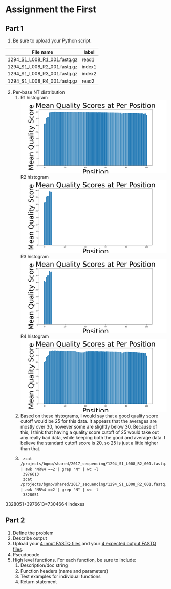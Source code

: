 # Assignment the First

## Part 1
1. Be sure to upload your Python script.

| File name | label |
|---|---|
| 1294_S1_L008_R1_001.fastq.gz | read1 |
| 1294_S1_L008_R2_001.fastq.gz | index1 |
| 1294_S1_L008_R3_001.fastq.gz | index2 |
| 1294_S1_L008_R4_001.fastq.gz | read2 |

2. Per-base NT distribution
    1.  R1 histogram
        ![R1 histogram](https://github.com/2020-bgmp/demultiplexing-megan-criss/blob/master/Assignment-the-first/r1_avg_phredperposition.png)
        R2 histogram
        ![R2 histogram](https://github.com/2020-bgmp/demultiplexing-megan-criss/blob/master/Assignment-the-first/r2_avg_phredperposition.png)
        R3 histogram
        ![R3 histogram](https://github.com/2020-bgmp/demultiplexing-megan-criss/blob/master/Assignment-the-first/r3_avg_phredperposition.png)
        R4 histogram
        ![R4 histogram](https://github.com/2020-bgmp/demultiplexing-megan-criss/blob/master/Assignment-the-first/r4_avg_phredperposition.png)
    2. Based on these histograms, I would say that a good quality score cutoff would be 25 for this data. It appears that the averages are mostly over 30,      however some are slightly below 30. Because of this, I think that having a quality score cutoff of 25 would take out any  really bad data, while keeping both the good and average data. I believe the standard cutoff score is 20, so 25 is just a little higher than that.
    3.  
            zcat /projects/bgmp/shared/2017_sequencing/1294_S1_L008_R2_001.fastq.gz | awk 'NR%4 ==2'| grep "N" | wc -l
            3976613
            zcat /projects/bgmp/shared/2017_sequencing/1294_S1_L008_R2_001.fastq.gz | awk 'NR%4 ==2'| grep "N" | wc -l
            3328051         
            
3328051+3976613=7304664 indexes


## Part 2
1. Define the problem
2. Describe output
3. Upload your [4 input FASTQ files](../TEST-input_FASTQ) and your [4 expected output FASTQ files](../TEST-output_FASTQ).
4. Pseudocode
5. High level functions. For each function, be sure to include:
    1. Description/doc string
    2. Function headers (name and parameters)
    3. Test examples for individual functions
    4. Return statement
